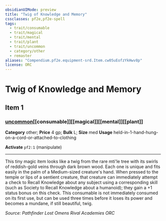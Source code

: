 ```yaml
---
obsidianUIMode: preview
title: "Twig of Knowledge and Memory"
cssclasses: pf2e,pf2e-spell
tags:
  - trait/consumable
  - trait/magical
  - trait/mental
  - trait/plant
  - trait/uncommon
  - category/other
  - remaster
aliases: "Compendium.pf2e.equipment-srd.Item.cw05uEofzYkHwv8p"
license: ORC
---
```

# Twig of Knowledge and Memory
## Item 1
### [uncommon](uncommon "Uncommon Rarity Trait")[[consumable]][[magical]][[mental]][[plant]]

**Category** other; 
**Price** 4 gp; 
**Bulk** L; **Size** med
**Usage** held-in-1-hand-hung-on-a-cord-or-attached-to-clothing

**Activate** `pf2:1` (manipulate)

* * *

This tiny magic item looks like a twig from the rare mti'le tree with its swirls of reddish-gold veins through dark brown wood. Each one is unique and fits easily in the palm of a Medium-sized creature's hand. When pressed to the temple or lips of a sentient creature, that creature can immediately attempt a check to Recall Knowledge about any subject using a corresponding skill (such as Society to Recall Knowledge about a humanoid); they gain a +1 status bonus on this check. This consumable is not immediately consumed on its first use, but can be used three times before it loses its power and becomes a mundane, if still beautiful, twig.

*Source: Pathfinder Lost Omens Rival Academies*
*ORC*